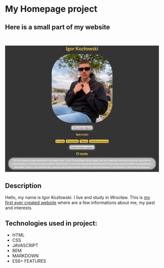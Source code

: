 # **My Homepage project**

## **Here is a small part of my website**

<br>

![My website](https://raw.githubusercontent.com/kozlowskiigor/homepage/master/images/myWebsite%20Demo.png)
## **Description**

Hello, my name is Igor Kozłowski. I live and study in Wrocław. This is [my first ever created website](https://kozlowskiigor.github.io/homepage/homepage.html) where are a few informations about me, my past and interests.

## **Technologies used in project:**
- HTML
- CSS
- JAVASCRIPT
- BEM
- MARKDOWN
- ES6+ FEATURES
